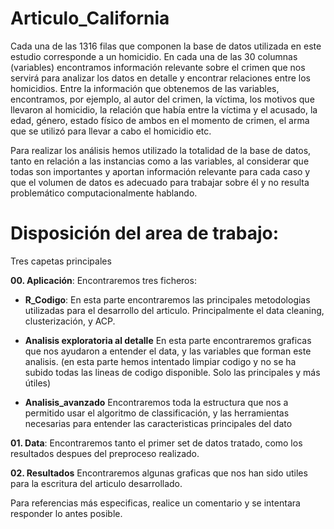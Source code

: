 # Articulo_California

Cada una de las 1316 filas que componen la base de datos utilizada en este estudio corresponde a un homicidio. En cada una de las 30 columnas (variables) encontramos información relevante sobre el crimen que nos servirá para analizar los datos en detalle y encontrar relaciones entre los homicidios. Entre la información que obtenemos de las variables, encontramos, por ejemplo, al autor del crimen, la víctima, los motivos que llevaron al homicidio, la relación que había entre la víctima y el acusado, la edad, género, estado físico de ambos en el momento de crimen, el arma que se utilizó para llevar a cabo el homicidio etc. 

Para realizar los análisis hemos utilizado la totalidad de la base de datos, tanto en relación a las instancias como a las variables, al considerar que todas son importantes y aportan información relevante para cada caso y que el volumen de datos es adecuado para trabajar sobre él y no resulta problemático computacionalmente hablando. 

# Disposición del area de trabajo:

Tres capetas principales

**00. Aplicación**: 
    Encontraremos tres ficheros:
    
- **R_Codigo**: En esta parte encontraremos las principales metodologias utilizadas para el desarrollo del articulo.            Principalmente el data cleaning, clusterización, y ACP.
      
- **Analisis exploratoria al detalle** En esta parte encontraremos graficas que nos ayudaron a entender el data, y las variables que forman este analisis. (en esta parte hemos intentado limpiar codigo y no se ha subido todas las lineas de codigo disponible. Solo las principales y más útiles)
      
- **Analisis_avanzado** Encontraremos toda la estructura que nos a permitido usar el algoritmo de classificación, y las herramientas necesarias para entender las caracteristicas principales del dato

**01. Data**:
    Encontraremos tanto el primer set de datos tratado, como los resultados despues del preproceso realizado.

**02. Resultados**
    Encontraremos algunas graficas que nos han sido utiles para la escritura del articulo desarrollado.


Para referencias más especificas, realice un comentario y se intentara responder lo antes posible.
